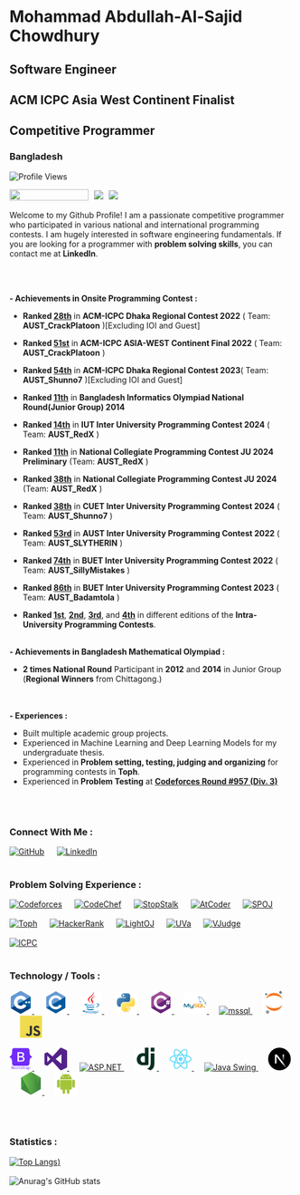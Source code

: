 # Mohammad Abdullah-Al-Sajid Chowdhury 
## Software Engineer
## ACM ICPC Asia West Continent Finalist
## Competitive Programmer
### Bangladesh

![Profile Views](https://komarev.com/ghpvc/?username=SajidAbdullah729&color=orange)

<p align="left" style="display: flex; gap: 10px; align-items: center;">
  <a href="https://codeforces.com/profile/SajidAbdullah" style="display: inline-block;">
    <img src="https://img.shields.io/badge/Codeforces-1613-0000FF?style=for-the-badge&logo=codeforces" width="140" height="20">
  </a>
  <a href="https://www.codechef.com/users/lawliet11235" style="display: inline-block;">
    <img src="https://cp-logo.vercel.app/codechef/lawliet11235?logo=true">
  </a>
  <a href="https://atcoder.jp/users/Lawliet112358" style="display: inline-block;">
    <img src="https://cp-logo.vercel.app/atcoder/Lawliet112358?logo=true">
  </a>
</p>




Welcome to my Github Profile!
I am a passionate competitive programmer who participated in various national and international programming contests. I am hugely interested in software engineering fundamentals. If you are looking for a programmer with **problem solving skills**, you can contact me at **LinkedIn**.  

<br></br>

**- Achievements in Onsite Programming Contest :**

* **Ranked [28th](https://web.archive.org/web/20230531214941/https://algo.codemarshal.org/contests/dhaka-22/standings)** in **ACM-ICPC Dhaka Regional Contest 2022** ( Team: **AUST_CrackPlatoon** )[Excluding IOI and Guest]
* **Ranked [51st](https://icpc.global/regionals/finder/ICPCKolkataKanpur-2023/standings)** in **ACM-ICPC ASIA-WEST Continent Final 2022** ( Team: **AUST_CrackPlatoon** )
* **Ranked [54th](https://icpc.global/regionals/finder/Dhaka-2024/standings)**  in **ACM-ICPC Dhaka Regional Contest 2023**( Team: **AUST_Shunno7** )[Excluding IOI and Guest]

* **Ranked [11th](https://web.archive.org/web/20230405143627/https://algo.codemarshal.org/contests/bio-nr-2014-j)** in **Bangladesh Informatics Olympiad National Round(Junior Group) 2014**
* **Ranked [14th](https://toph.co/c/iut-11th-national-ict-fest-2024/standings)** in **IUT Inter University Programming Contest 2024** ( Team: **AUST_RedX** )
* **Ranked [11th](https://bapsoj.org/contests/ncpc-preliminary-ju-2023/standings)** in **National Collegiate Programming Contest JU 2024 Preliminary** (Team: **AUST_RedX** )   
* **Ranked [38th](https://bapsoj.org/contests/ncpc-onsite-2023-hosted-by-ju/standings)** in **National Collegiate Programming Contest JU 2024** (Team: **AUST_RedX** )
* **Ranked [38th](https://toph.co/c/cuet-inter-university-codestorm-1-0/standings)** in **CUET Inter University Programming Contest 2024** ( Team: **AUST_Shunno7** ) 

* **Ranked [53rd](https://web.archive.org/web/20221201173754/https://algo.codemarshal.org/contests/aust-2022/standings)** in **AUST Inter University Programming Contest 2022** ( Team: **AUST_SLYTHERIN** )   
* **Ranked [74th](https://toph.co/c/buet-inter-university-2022/standings)** in **BUET Inter University Programming Contest 2022** ( Team: **AUST_SillyMistakes** )
* **Ranked [86th](https://toph.co/c/buet-inter-university-2023/standings)** in **BUET Inter University Programming Contest 2023** ( Team: **AUST_Badamtola** ) 

* **Ranked [1st](https://toph.co/contests/training/g2jtqtr/standings)**, **[2nd](https://toph.co/contests/training/6p8qhfa/standings)**, **[3rd](https://toph.co/contests/training/ah224ff/standings)**, and **[4th](https://toph.co/contests/training/wph37wb/standings)** in different editions of the **Intra-University Programming Contests**.
<br></br>

**- Achievements in Bangladesh Mathematical Olympiad :**

* **2 times National Round** Participant in **2012** and **2014** in Junior Group (**Regional Winners** from Chittagong.)   
<br></br>

**- Experiences :**

* Built multiple academic group projects.  
* Experienced in Machine Learning and Deep Learning Models for my undergraduate thesis.   
* Experienced in **Problem setting, testing, judging and organizing** for programming contests in **Toph**.
* Experienced in **Problem Testing** at  **[Codeforces Round #957 (Div. 3)](https://codeforces.com/blog/entry/131368)**

<br></br>
### Connect With Me :


[![GitHub](https://img.shields.io/badge/GitHub-181717?style=for-the-badge&logo=github&logoColor=white)](https://github.com/SajidAbdullah729)
&emsp;
[![LinkedIn](https://img.shields.io/badge/LinkedIn-0A66C2?style=for-the-badge&logo=linkedin&logoColor=white)](https://www.linkedin.com/in/mohammad-abdullah-al-sajid-chowdhury-software-engineer)
<br></br>
### Problem Solving Experience :


[![Codeforces](https://img.shields.io/badge/Codeforces-1F8ACB?style=for-the-badge&logo=codeforces&logoColor=white)](https://codeforces.com/profile/SajidAbdullah) 
&emsp;
[![CodeChef](https://img.shields.io/badge/CodeChef-5B4638?style=for-the-badge&logo=codechef&logoColor=white)](https://www.codechef.com/users/lawliet11235)
&emsp;
[![StopStalk](https://img.shields.io/badge/StopStalk-800000?style=for-the-badge&logo=stopstalk&logoColor=white)](https://www.stopstalk.com/user/profile/SajidAbdullah)
&emsp;
[![AtCoder](https://img.shields.io/badge/AtCoder-1E90FF?style=for-the-badge&logo=atcoder&logoColor=white)](https://atcoder.jp/users/Lawliet112358)
&emsp;
[![SPOJ](https://img.shields.io/badge/SPOJ-0C0C0C?style=for-the-badge&logo=spoj&logoColor=white)](https://www.spoj.com/users/lawliet112358)
 <br></br>
[![Toph](https://img.shields.io/badge/Toph-FF5722?style=for-the-badge&logo=toph&logoColor=white)](https://toph.co/u/SajidAbdullah)
&emsp;
[![HackerRank](https://img.shields.io/badge/HackerRank-2EC866?style=for-the-badge&logo=hackerrank&logoColor=white)](https://www.hackerrank.com/sajidabdullah729) 
&emsp;
[![LightOJ](https://img.shields.io/badge/LightOJ-AA0000?style=for-the-badge&logo=lightoj&logoColor=white)](https://lightoj.com/user/sajidabdullah)
&emsp;
[![UVa](https://img.shields.io/badge/UVa%20Online%20Judge-00599C?style=for-the-badge&logo=uva&logoColor=white)](https://uhunt.onlinejudge.org/id/1075940)
&emsp;
[![VJudge](https://img.shields.io/badge/VJudge-007ACC?style=for-the-badge&logo=vjudge&logoColor=white)](https://vjudge.net/user/Lawliet112358)
<br></br>
[![ICPC](https://img.shields.io/badge/ICPC-1F8ACB?style=for-the-badge&logo=icpc&logoColor=white)](https://icpc.global/ICPCID/O5VOX4CA0KRM)
<br></br>
### Technology / Tools :


<p align="left">
  <a href="https://www.w3schools.com/cpp/" target="_blank" rel="noreferrer"> <img src="https://raw.githubusercontent.com/devicons/devicon/master/icons/cplusplus/cplusplus-original.svg" alt="cplusplus" width="40" height="40"/> </a>
 &emsp;
  <a href="https://www.w3schools.com/c/" target="_blank" rel="noreferrer"> <img src="https://raw.githubusercontent.com/devicons/devicon/master/icons/c/c-original.svg" alt="c" width="40" height="40"/> </a>
  &emsp; 
 <a href="https://www.java.com" target="_blank" rel="noreferrer"> <img src="https://raw.githubusercontent.com/devicons/devicon/master/icons/java/java-original.svg" alt="java" width="40" height="40"/> </a>
  &emsp; 
 <a href="https://www.python.org" target="_blank" rel="noreferrer"> <img src="https://raw.githubusercontent.com/devicons/devicon/master/icons/python/python-original.svg" alt="python" width="40" height="40"/> </a>
  &emsp; 
 <a href="https://www.w3schools.com/cs/" target="_blank" rel="noreferrer"> <img src="https://raw.githubusercontent.com/devicons/devicon/master/icons/csharp/csharp-original.svg" alt="csharp" width="40" height="40"/> </a>
  &emsp; 
 <a href="https://www.mysql.com/" target="_blank" rel="noreferrer"> <img src="https://raw.githubusercontent.com/devicons/devicon/master/icons/mysql/mysql-original-wordmark.svg" alt="mysql" width="40" height="40"/> </a>
  &emsp;
 <a href="https://www.microsoft.com/en-us/sql-server" target="_blank" rel="noreferrer"> <img src="https://www.svgrepo.com/show/303229/microsoft-sql-server-logo.svg" alt="mssql" width="40" height="40"/> </a>
  &emsp;
 <a href="https://jupyter.org/" target="_blank" rel="noreferrer"> <img src="https://raw.githubusercontent.com/devicons/devicon/master/icons/jupyter/jupyter-original.svg" alt="Jupyter Notebook" width="40" height="40"/> </a>
  &emsp;
<a href="https://developer.mozilla.org/en-US/docs/Web/JavaScript" target="_blank" rel="noreferrer"> 
  <img src="https://raw.githubusercontent.com/devicons/devicon/master/icons/javascript/javascript-original.svg" 
       alt="JavaScript" width="40" height="40"/> 
</a>
  
 <a href="https://getbootstrap.com" target="_blank" rel="noreferrer"> <img src="https://raw.githubusercontent.com/devicons/devicon/master/icons/bootstrap/bootstrap-plain-wordmark.svg" alt="bootstrap" width="40" height="40"/> </a>
   &emsp;
  <a href="https://code.visualstudio.com/" target="_blank" rel="noreferrer"> <img src="https://raw.githubusercontent.com/devicons/devicon/master/icons/visualstudio/visualstudio-plain.svg" alt="Visual Studio Code" width="40" height="40"/> </a> 
 &emsp;
<a href="https://dotnet.microsoft.com/apps/aspnet" target="_blank" rel="noreferrer">
  <img src="https://upload.wikimedia.org/wikipedia/commons/e/ee/.NET_Core_Logo.svg" 
       alt="ASP.NET" width="40" height="40"/>
</a>
 &emsp;
<a href="https://www.djangoproject.com/" target="_blank" rel="noreferrer"> 
  <img src="https://raw.githubusercontent.com/devicons/devicon/master/icons/django/django-plain.svg" 
       alt="Django" width="40" height="40"/> 
</a>
 &emsp;
<a href="https://reactjs.org/" target="_blank" rel="noreferrer">
  <img src="https://raw.githubusercontent.com/devicons/devicon/master/icons/react/react-original.svg" 
       alt="React" width="40" height="40"/>
</a>
 &emsp;
<a href="https://docs.oracle.com/javase/8/docs/technotes/guides/swing/" target="_blank" rel="noreferrer">
  <img src="https://upload.wikimedia.org/wikipedia/en/3/30/Java_programming_language_logo.svg" 
       alt="Java Swing" width="40" height="40"/>
</a>
 &emsp;
<a href="https://nextjs.org/" target="_blank" rel="noreferrer"> 
  <img src="https://raw.githubusercontent.com/devicons/devicon/master/icons/nextjs/nextjs-original.svg" 
       alt="Next.js" width="40" height="40"/> 
</a>
 &emsp;
<a href="https://nodejs.org/" target="_blank" rel="noreferrer"> 
  <img src="https://raw.githubusercontent.com/devicons/devicon/master/icons/nodejs/nodejs-original.svg" 
       alt="Node.js" width="40" height="40"/> 
</a>
  &emsp;
  <a href="https://developer.android.com/studio" target="_blank" rel="noreferrer">
  <img src="https://raw.githubusercontent.com/devicons/devicon/master/icons/android/android-original.svg" 
       alt="Android Studio" width="40" height="40"/>
</a>


<br></br>
### Statistics :
[![Top Langs](https://github-readme-stats.vercel.app/api/top-langs/?username=SajidAbdullah729&show_icons=true&theme=radical))](https://github.com/anuraghazra/github-readme-stats)
<br></br>
![Anurag's GitHub stats](https://github-readme-stats.vercel.app/api?username=SajidAbdullah729&show_icons=true&theme=radical)












